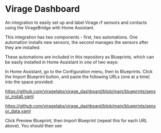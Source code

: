 # Virage Dashboard

An integration to easily set up and label Virage rf sensors and contacts using the VirageBridge with Home Assistant.

This integration has two components - first, two automations.  One automation installs new sensors, the second manages the sensors after they are installed.

These automations are included in this repository as Blueprints, which can be easily installed in Home Assistant in one of two ways:

In Home Assistant, go to the Configuration menu, then to Blueprints.  Click the Import Blueprint button, and paste the following URLs (one at a time) into the space provided:

https://github.com/viragelabs/virage_dashboard/blob/main/blueprints/sensor_install.yaml

https://github.com/viragelabs/virage_dashboard/blob/main/blueprints/sensor_data.yaml

Click Preview Blueprint, then Import Blueprint (repeat this for each URL above).  You should then see 
